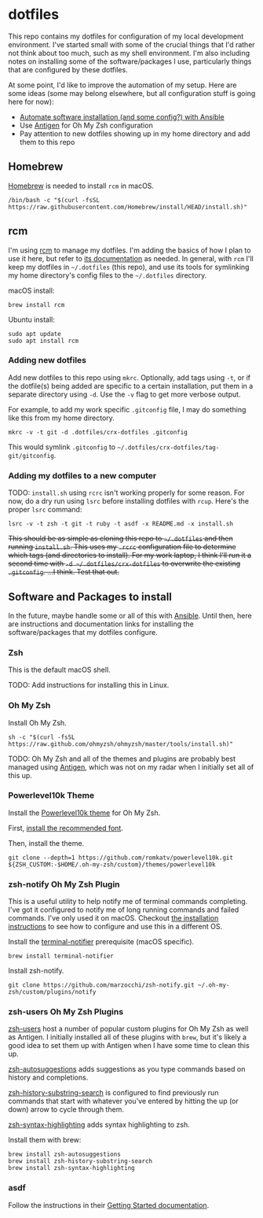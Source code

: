 # dotfiles

This repo contains my dotfiles for configuration of my local development environment. I've started small with some of the crucial things that I'd rather not think about too much, such as my shell environment. I'm also including notes on installing some of the software/packages I use, particularly things that are configured by these dotfiles.

At some point, I'd like to improve the automation of my setup. Here are some ideas (some may belong elsewhere, but all configuration stuff is going here for now):

- [Automate software installation (and some config?) with Ansible](https://frontendmasters.com/courses/developer-productivity/the-problem-statement/)
- Use [Antigen](https://antigen.sharats.me/) for Oh My Zsh configuration
- Pay attention to new dotfiles showing up in my home directory and add them to this repo

## Homebrew

[Homebrew](https://brew.sh/) is needed to install `rcm` in macOS. 

``` shell
/bin/bash -c "$(curl -fsSL https://raw.githubusercontent.com/Homebrew/install/HEAD/install.sh)"
```

## rcm

I'm using [rcm](https://github.com/thoughtbot/rcm) to manage my dotfiles. I'm adding the basics of how I plan to use it here, but refer to [its documentation](https://thoughtbot.github.io/rcm/rcm.7.html) as needed. In general, with `rcm` I'll keep my dotfiles in `~/.dotfiles` (this repo), and use its tools for symlinking my home directory's config files to the `~/.dotfiles` directory.

macOS install:

``` shell
brew install rcm
```

Ubuntu install:

``` shell
sudo apt update
sudo apt install rcm
```

### Adding new dotfiles

Add new dotfiles to this repo using `mkrc`. Optionally, add tags using `-t`, or if the dotfile(s) being added are specific to a certain installation, put them in a separate directory using `-d`. Use the `-v` flag to get more verbose output.

For example, to add my work specific `.gitconfig` file, I may do something like this from my home directory.

``` shell
mkrc -v -t git -d .dotfiles/crx-dotfiles .gitconfig
```

This would symlink `.gitconfig` to `~/.dotfiles/crx-dotfiles/tag-git/gitconfig`.

### Adding my dotfiles to a new computer

TODO: `install.sh` using `rcrc` isn't working properly for some reason. For now, do a dry run using `lsrc` before installing dotfiles with `rcup`. Here's the proper `lsrc` command:

``` shell
lsrc -v -t zsh -t git -t ruby -t asdf -x README.md -x install.sh
```

~~This should be as simple as cloning this repo to `~/.dotfiles` and then running `install.sh`. This uses my `.rcrc` configuration file to determine which tags (and directories to install). For my work laptop, I think I'll run it a second time with `-d ~/.dotfiles/crx-dotfiles` to overwrite the existing `.gitconfig`. ...I think. Test that out.~~

## Software and Packages to install

In the future, maybe handle some or all of this with [Ansible](https://www.ansible.com/). Until then, here are instructions and documentation links for installing the software/packages that my dotfiles configure.

### Zsh

This is the default macOS shell.

TODO: Add instructions for installing this in Linux.

### Oh My Zsh

Install Oh My Zsh.

``` shell
sh -c "$(curl -fsSL https://raw.github.com/ohmyzsh/ohmyzsh/master/tools/install.sh)"
```

TODO: Oh My Zsh and all of the themes and plugins are probably best managed using [Antigen](https://antigen.sharats.me/), which was not on my radar when I initially set all of this up.

### Powerlevel10k Theme

Install the [Powerlevel10k theme](https://github.com/romkatv/powerlevel10k#getting-started) for Oh My Zsh.

First, [install the recommended font](https://github.com/romkatv/powerlevel10k#meslo-nerd-font-patched-for-powerlevel10k).

Then, install the theme.

``` shell
git clone --depth=1 https://github.com/romkatv/powerlevel10k.git ${ZSH_CUSTOM:-$HOME/.oh-my-zsh/custom}/themes/powerlevel10k
```

### zsh-notify Oh My Zsh Plugin

This is a useful utility to help notify me of terminal commands completing. I've got it configured to notify me of long running commands and failed commands. I've only used it on macOS. Checkout [the installation instructions](https://github.com/marzocchi/zsh-notify) to see how to configure and use this in a different OS.

Install the [terminal-notifier](https://github.com/julienXX/terminal-notifier) prerequisite (macOS specific).

``` shell
brew install terminal-notifier
```

Install zsh-notify.

``` shell
git clone https://github.com/marzocchi/zsh-notify.git ~/.oh-my-zsh/custom/plugins/notify
```

### zsh-users Oh My Zsh Plugins

[zsh-users](https://github.com/zsh-users) host a number of popular custom plugins for Oh My Zsh as well as Antigen. I initially installed all of these plugins with `brew`, but it's likely a good idea to set them up with Antigen when I have some time to clean this up.

[zsh-autosuggestions](https://github.com/zsh-users/zsh-autosuggestions) adds suggestions as you type commands based on history and completions.

[zsh-history-substring-search](https://github.com/zsh-users/zsh-history-substring-search) is configured to find previously run commands that start with whatever you've entered by hitting the up (or down) arrow to cycle through them.

[zsh-syntax-highlighting](https://github.com/zsh-users/zsh-syntax-highlighting) adds syntax highlighting to zsh.

Install them with brew:

``` shell
brew install zsh-autosuggestions
brew install zsh-history-substring-search
brew install zsh-syntax-highlighting
```

### asdf

Follow the instructions in their [Getting Started documentation](https://asdf-vm.com/guide/getting-started.html).
